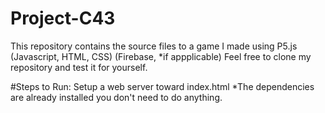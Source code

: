 # Project-C43
This repository contains the source files to a game I made using P5.js (Javascript, HTML, CSS) (Firebase, *if appplicable)
Feel free to clone my repository and test it for yourself.

#Steps to Run:
Setup a web server toward index.html
*The dependencies are already installed you don't need to do anything.
